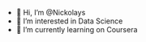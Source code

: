 - 👋 Hi, I’m @Nickolays
- 👀 I’m interested in Data Science
- 🌱 I’m currently learning on Coursera

<!---
Nickolays/Nickolays is a ✨ special ✨ repository because its `README.md` (this file) appears on your GitHub profile.
You can click the Preview link to take a look at your changes.
--->
